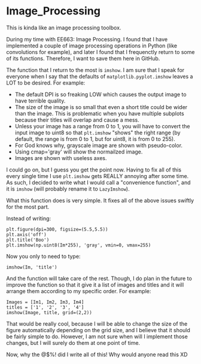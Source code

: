 # Image_Processing
This is kinda like an image processing toolbox.

During my time with EE663: Image Processing. I found that I have implemented a couple of image processing operations in Python (like convolutions for example), and later I found that I frequenctly return to some of its functions. Therefore, I want to save them here in GitHub.

The function that I return to the most is `imshow`. I am sure that I speak for everyone when I say that the defaults of `matplotlib.pyplot.imshow` leaves a LOT to be desired. For example:

- The default DPI is so freaking LOW which causes the output image to have terrible quality.
- The size of the image is so small that even a short title could be wider than the image. This is problematic when you have multiple subplots because their titles will overlap and cause a mess.
- Unless your image has a range from 0 to 1, you will have to convert the input image to uint8 so that `plt.imshow` "shows" the right range (by default, the range is from 0 to 1, but for uint8, it is from 0 to 255).
- For God knows why, grayscale image are shown with pseudo-color.
- Using cmap='gray' will show the normailzed image.
- Images are shown with useless axes.

I could go on, but I guess you get the point now. Having to fix all of this every single time I use `plt.imshow` gets REALLY annoying after some time. As such, I decided to write what I would call a "convenience function", and it is `imshow` (will probably rename it to `LazyImshow`).

What this function does is very simple. It fixes all of the above issues swiftly for the most part.

Instead of writing:
```
plt.figure(dpi=300, figsize=(5.5,5.5))
plt.axis('off')
plt.title('Boo')
plt.imshow(np.uint8(Im*255), 'gray', vmin=0, vmax=255)
```

Now you only to need to type:
```
imshow(Im, 'title')
```

And the function will take care of the rest. Though, I do plan in the future to improve the function so that it give it a list of images and titles and it will arrange them according to my specific order. For example:

```
Images = [Im1, Im2, Im3, Im4]
titles = ['1', '2', '3', '4']
imshow(Image, title, grid=(2,2))
```

That would be really cool, because I will be able to change the size of the figure automatically depending on the grid size, and I believe that it should be fairly simple to do. However, I am not sure when will I implement those changes, but I will surely do them at one point of time.

Now, why the @$%! did I write all of this! Why would anyone read this XD
